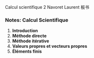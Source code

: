 Calcul scientifique 2
Navoret Laurent
板书

### Notes: Calcul Scientifique
1. **Introduction**
2. **Méthode directe**
3. **Méthode itérative**
4. **Valeurs propres et vecteurs propres**
5. **Éléments finis**